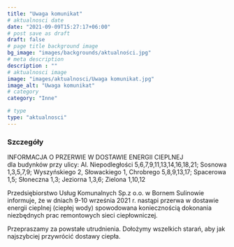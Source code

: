 ```yaml
---
title: "Uwaga komunikat"
# aktualnosci date
date: "2021-09-09T15:27:17+06:00"
# post save as draft
draft: false
# page title background image
bg_image: "images/backgrounds/aktualności.jpg"
# meta description
description : ""
# aktualnosci image
image: "images/aktualnosci/Uwaga komunikat.jpg"
image_alt: "Uwaga komunikat"
# category
category: "Inne"

# type
type: "aktualnosci"
---
```


### Szczegóły

INFORMACJA O  PRZERWIE  W  DOSTAWIE   ENERGII  CIEPLNEJ                      
dla budynków przy ulicy:
Al. Niepodległości 5,6,7,9,11,13,14,16,18,21; Sosnowa 1,3,5,7,9;
Wyszyńskiego 2, Słowackiego 1, Chrobrego 5,8,9,13,17; Spacerowa 1,5; Słoneczna 1,3; Jeziorna 1,3,6; Zielona 1,10,12  

Przedsiębiorstwo Usług Komunalnych Sp.z o.o. w Bornem Sulinowie informuje, że w dniach 9-10 września 2021 r. nastąpi przerwa w dostawie energii cieplnej (ciepłej wody) spowodowana koniecznością  dokonania niezbędnych prac remontowych sieci ciepłowniczej.

Przepraszamy za powstałe utrudnienia. Dołożymy wszelkich starań, aby jak najszybciej przywrócić dostawy ciepła. 

